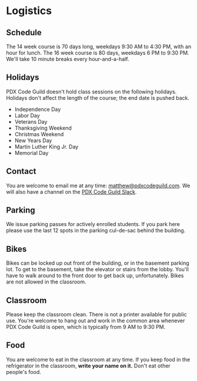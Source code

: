 
# Logistics

## Schedule

The 14 week course is 70 days long, weekdays 9:30 AM to 4:30 PM, with an hour for lunch. The 16 week course is 80 days, weekdays 6 PM to 9:30 PM. We'll take 10 minute breaks every hour-and-a-half.

## Holidays

PDX Code Guild doesn't hold class sessions on the following holidays. Holidays don't affect the length of the course; the end date is pushed back.

* Independence Day
* Labor Day
* Veterans Day
* Thanksgiving Weekend
* Christmas Weekend
* New Years Day
* Martin Luther King Jr. Day
* Memorial Day

## Contact

You are welcome to email me at any time: [matthew@pdxcodeguild.com](mailto:matthew@pdxcodeguild.com). We will also have a channel on the [PDX Code Guild Slack](https://portlandcodeguild.slack.com/).

## Parking

We issue parking passes for actively enrolled students. If you park here please use the last 12 spots in the parking cul-de-sac behind the building.

## Bikes

Bikes can be locked up out front of the building, or in the basement parking lot. To get to the basement, take the elevator or stairs from the lobby. You'll have to walk around to the front door to get back up, unfortunately. Bikes are not allowed in the classroom.

## Classroom

Please keep the classroom clean. There is not a printer available for public use. You're welcome to hang out and work in the common area whenever PDX Code Guild is open, which is typically from 9 AM to 9:30 PM.

## Food

You are welcome to eat in the classroom at any time. If you keep food in the refrigerator in the classroom, **write your name on it.** Don't eat other people's food.
